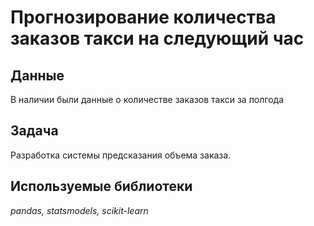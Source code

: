 # Прогнозирование количества заказов такси на следующий час


## Данные

В наличии были данные о количестве заказов такси за полгода

## Задача

Разработка системы предсказания объема заказа.  

## Используемые библиотеки
*pandas, statsmodels, scikit-learn*
